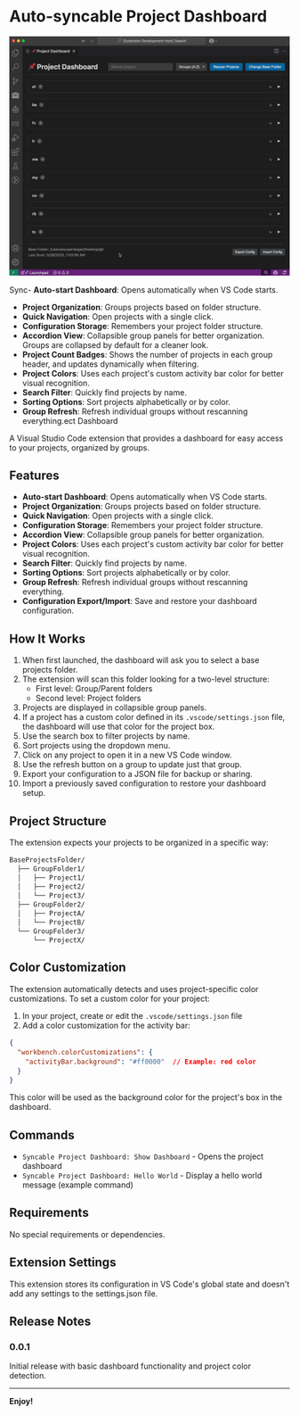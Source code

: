# Auto-syncable Project Dashboard

![preview](./preview.gif)

Sync- **Auto-start Dashboard**: Opens automatically when VS Code starts.

- **Project Organization**: Groups projects based on folder structure.
- **Quick Navigation**: Open projects with a single click.
- **Configuration Storage**: Remembers your project folder structure.
- **Accordion View**: Collapsible group panels for better organization. Groups are collapsed by default for a cleaner look.
- **Project Count Badges**: Shows the number of projects in each group header, and updates dynamically when filtering.
- **Project Colors**: Uses each project's custom activity bar color for better visual recognition.
- **Search Filter**: Quickly find projects by name.
- **Sorting Options**: Sort projects alphabetically or by color.
- **Group Refresh**: Refresh individual groups without rescanning everything.ect Dashboard

A Visual Studio Code extension that provides a dashboard for easy access to your projects, organized by groups.

## Features

- **Auto-start Dashboard**: Opens automatically when VS Code starts.
- **Project Organization**: Groups projects based on folder structure.
- **Quick Navigation**: Open projects with a single click.
- **Configuration Storage**: Remembers your project folder structure.
- **Accordion View**: Collapsible group panels for better organization.
- **Project Colors**: Uses each project's custom activity bar color for better visual recognition.
- **Search Filter**: Quickly find projects by name.
- **Sorting Options**: Sort projects alphabetically or by color.
- **Group Refresh**: Refresh individual groups without rescanning everything.
- **Configuration Export/Import**: Save and restore your dashboard configuration.

## How It Works

1. When first launched, the dashboard will ask you to select a base projects folder.
2. The extension will scan this folder looking for a two-level structure:
   - First level: Group/Parent folders
   - Second level: Project folders
3. Projects are displayed in collapsible group panels.
4. If a project has a custom color defined in its `.vscode/settings.json` file, the dashboard will use that color for the project box.
5. Use the search box to filter projects by name.
6. Sort projects using the dropdown menu.
7. Click on any project to open it in a new VS Code window.
8. Use the refresh button on a group to update just that group.
9. Export your configuration to a JSON file for backup or sharing.
10. Import a previously saved configuration to restore your dashboard setup.

## Project Structure

The extension expects your projects to be organized in a specific way:

```
BaseProjectsFolder/
  ├── GroupFolder1/
  │   ├── Project1/
  │   ├── Project2/
  │   └── Project3/
  ├── GroupFolder2/
  │   ├── ProjectA/
  │   └── ProjectB/
  └── GroupFolder3/
      └── ProjectX/
```

## Color Customization

The extension automatically detects and uses project-specific color customizations. To set a custom color for your project:

1. In your project, create or edit the `.vscode/settings.json` file
2. Add a color customization for the activity bar:

```json
{
  "workbench.colorCustomizations": {
    "activityBar.background": "#ff0000"  // Example: red color
  }
}
```

This color will be used as the background color for the project's box in the dashboard.

## Commands

- `Syncable Project Dashboard: Show Dashboard` - Opens the project dashboard
- `Syncable Project Dashboard: Hello World` - Display a hello world message (example command)

## Requirements

No special requirements or dependencies.

## Extension Settings

This extension stores its configuration in VS Code's global state and doesn't add any settings to the settings.json file.

## Release Notes

### 0.0.1

Initial release with basic dashboard functionality and project color detection.

---

**Enjoy!**
